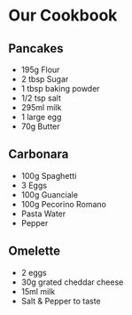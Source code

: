 # Our Cookbook
## Pancakes
- 195g Flour
- 2 tbsp Sugar
- 1 tbsp baking powder
- 1/2 tsp salt
- 295ml milk
- 1 large egg
- 70g Butter
## Carbonara
- 100g Spaghetti
- 3 Eggs
- 100g Guanciale
- 100g Pecorino Romano
- Pasta Water
- Pepper
## Omelette
- 2 eggs
- 30g grated cheddar cheese
- 15ml milk
- Salt & Pepper to taste
